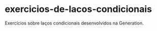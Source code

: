 # exercicios-de-lacos-condicionais
Exercícios sobre laços condicionais desenvolvidos na Generation.
